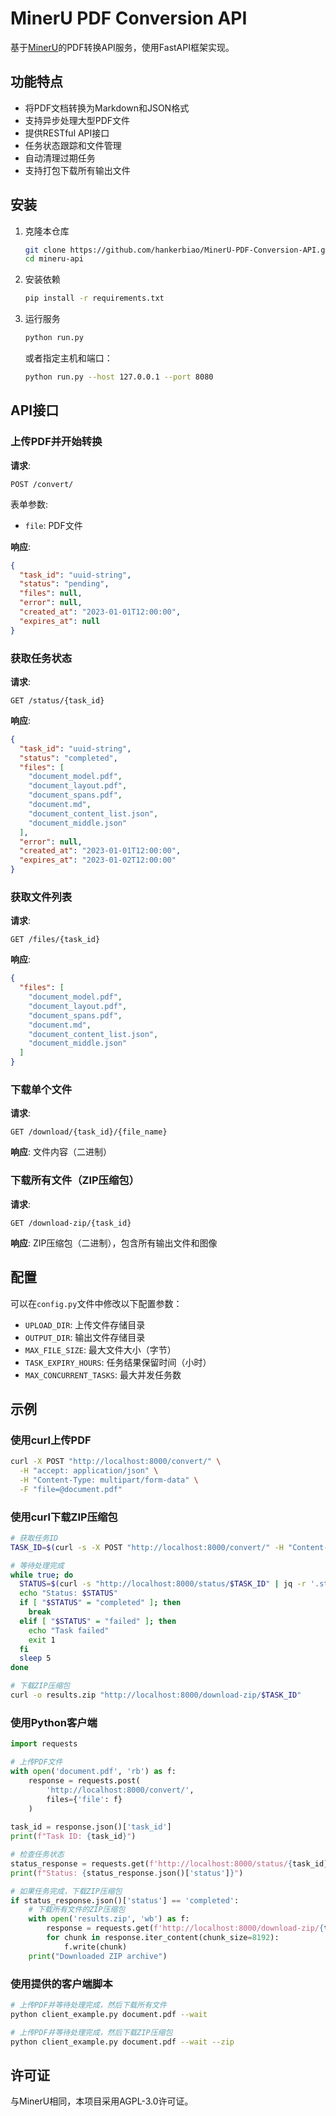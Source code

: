 # MinerU PDF Conversion API

基于[MinerU](https://github.com/opendatalab/MinerU)的PDF转换API服务，使用FastAPI框架实现。

## 功能特点

- 将PDF文档转换为Markdown和JSON格式
- 支持异步处理大型PDF文件
- 提供RESTful API接口
- 任务状态跟踪和文件管理
- 自动清理过期任务
- 支持打包下载所有输出文件

## 安装

1. 克隆本仓库
   ```bash
   git clone https://github.com/hankerbiao/MinerU-PDF-Conversion-API.git
   cd mineru-api
   ```

2. 安装依赖
   ```bash
   pip install -r requirements.txt
   ```

3. 运行服务
   ```bash
   python run.py
   ```

   或者指定主机和端口：
   ```bash
   python run.py --host 127.0.0.1 --port 8080
   ```

## API接口

### 上传PDF并开始转换

**请求**:
```
POST /convert/
```

表单参数:
- `file`: PDF文件

**响应**:
```json
{
  "task_id": "uuid-string",
  "status": "pending",
  "files": null,
  "error": null,
  "created_at": "2023-01-01T12:00:00",
  "expires_at": null
}
```

### 获取任务状态

**请求**:
```
GET /status/{task_id}
```

**响应**:
```json
{
  "task_id": "uuid-string",
  "status": "completed",
  "files": [
    "document_model.pdf",
    "document_layout.pdf",
    "document_spans.pdf",
    "document.md",
    "document_content_list.json",
    "document_middle.json"
  ],
  "error": null,
  "created_at": "2023-01-01T12:00:00",
  "expires_at": "2023-01-02T12:00:00"
}
```

### 获取文件列表

**请求**:
```
GET /files/{task_id}
```

**响应**:
```json
{
  "files": [
    "document_model.pdf",
    "document_layout.pdf",
    "document_spans.pdf",
    "document.md",
    "document_content_list.json",
    "document_middle.json"
  ]
}
```

### 下载单个文件

**请求**:
```
GET /download/{task_id}/{file_name}
```

**响应**: 文件内容（二进制）

### 下载所有文件（ZIP压缩包）

**请求**:
```
GET /download-zip/{task_id}
```

**响应**: ZIP压缩包（二进制），包含所有输出文件和图像

## 配置

可以在`config.py`文件中修改以下配置参数：

- `UPLOAD_DIR`: 上传文件存储目录
- `OUTPUT_DIR`: 输出文件存储目录
- `MAX_FILE_SIZE`: 最大文件大小（字节）
- `TASK_EXPIRY_HOURS`: 任务结果保留时间（小时）
- `MAX_CONCURRENT_TASKS`: 最大并发任务数

## 示例

### 使用curl上传PDF

```bash
curl -X POST "http://localhost:8000/convert/" \
  -H "accept: application/json" \
  -H "Content-Type: multipart/form-data" \
  -F "file=@document.pdf"
```

### 使用curl下载ZIP压缩包

```bash
# 获取任务ID
TASK_ID=$(curl -s -X POST "http://localhost:8000/convert/" -H "Content-Type: multipart/form-data" -F "file=@document.pdf" | jq -r '.task_id')

# 等待处理完成
while true; do
  STATUS=$(curl -s "http://localhost:8000/status/$TASK_ID" | jq -r '.status')
  echo "Status: $STATUS"
  if [ "$STATUS" = "completed" ]; then
    break
  elif [ "$STATUS" = "failed" ]; then
    echo "Task failed"
    exit 1
  fi
  sleep 5
done

# 下载ZIP压缩包
curl -o results.zip "http://localhost:8000/download-zip/$TASK_ID"
```

### 使用Python客户端

```python
import requests

# 上传PDF文件
with open('document.pdf', 'rb') as f:
    response = requests.post(
        'http://localhost:8000/convert/',
        files={'file': f}
    )
    
task_id = response.json()['task_id']
print(f"Task ID: {task_id}")

# 检查任务状态
status_response = requests.get(f'http://localhost:8000/status/{task_id}')
print(f"Status: {status_response.json()['status']}")

# 如果任务完成，下载ZIP压缩包
if status_response.json()['status'] == 'completed':
    # 下载所有文件的ZIP压缩包
    with open('results.zip', 'wb') as f:
        response = requests.get(f'http://localhost:8000/download-zip/{task_id}', stream=True)
        for chunk in response.iter_content(chunk_size=8192):
            f.write(chunk)
    print("Downloaded ZIP archive")
```

### 使用提供的客户端脚本

```bash
# 上传PDF并等待处理完成，然后下载所有文件
python client_example.py document.pdf --wait

# 上传PDF并等待处理完成，然后下载ZIP压缩包
python client_example.py document.pdf --wait --zip
```

## 许可证

与MinerU相同，本项目采用AGPL-3.0许可证。 